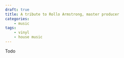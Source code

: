 ```yaml
---
draft: true
title: A tribute to Rollo Armstrong, master producer 
categories:
    - music
tags:
    - vinyl
    - house music
---
```

Todo

